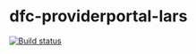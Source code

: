 # dfc-providerportal-lars

[![Build status](https://sfa-gov-uk.visualstudio.com/Digital%20First%20Careers/_apis/build/status/Find%20an%20Opportunity/dfc-providerportal-lars?branchName=master)](https://sfa-gov-uk.visualstudio.com/Digital%20First%20Careers/_build/latest?definitionId=1298)
